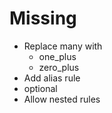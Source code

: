 # Missing
- Replace many with
  - one_plus
  - zero_plus
- Add alias rule
- optional
- Allow nested rules
